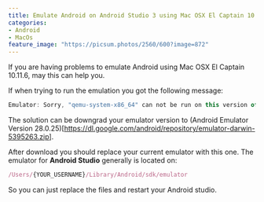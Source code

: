 ```yaml
---
title: Emulate Android on Android Studio 3 using Mac OSX El Captain 10.11.6
categories:
- Android
- MacOs
feature_image: "https://picsum.photos/2560/600?image=872"
---
```


If you are having problems to emulate Android using Mac OSX El Captain 10.11.6, may this can help you.

<!-- more -->


If when trying to run the emulation you got the following message:

``` js
Emulator: Sorry, "qemu-system-x86_64" can not be run on this version of macOS. Qt requires macOS 10.12.0 or later, you have macOS 10.11.6.
```

The solution can be downgrad your emulator version to (Android Emulator Version 28.0.25)[https://dl.google.com/android/repository/emulator-darwin-5395263.zip].


After download you should replace your current emulator with this one. The emulator for **Android Studio** generally is located on:

``` js 
/Users/{YOUR_USERNAME}/Library/Android/sdk/emulator

```

So you can just replace the files and restart your Android studio.